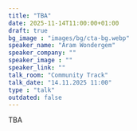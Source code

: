 ```yaml
---
title: "TBA"
date: 2025-11-14T11:00:00+01:00
draft: true
bg_image : "images/bg/cta-bg.webp"
speaker_name: "Aram Wondergem"
speaker_company: ""
speaker_image : ""
speaker_link: ""
talk_room: "Community Track"
talk_date: "14.11.2025 11:00"
type : "talk"
outdated: false
---
```


TBA
